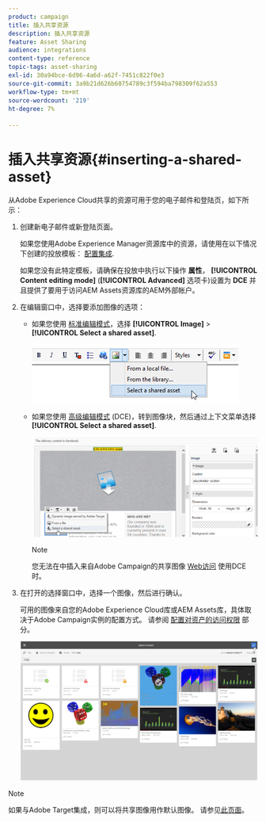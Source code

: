 ```yaml
---
product: campaign
title: 插入共享资源
description: 插入共享资源
feature: Asset Sharing
audience: integrations
content-type: reference
topic-tags: asset-sharing
exl-id: 30a94bce-6d96-4a6d-a62f-7451c822f0e3
source-git-commit: 3a9b21d626b60754789c3f594ba798309f62a553
workflow-type: tm+mt
source-wordcount: '219'
ht-degree: 7%

---
```


# 插入共享资源{#inserting-a-shared-asset}

从Adobe Experience Cloud共享的资源可用于您的电子邮件和登陆页，如下所示：

1. 创建新电子邮件或新登陆页面。

   如果您使用Adobe Experience Manager资源库中的资源，请使用在以下情况下创建的投放模板： [配置集成](../../integrations/using/configuring-access-to-assets.md#integrating-with-aem-assets).

   如果您没有此特定模板，请确保在投放中执行以下操作 **属性**， **[!UICONTROL Content editing mode]** (**[!UICONTROL Advanced]** 选项卡)设置为 **DCE** 并且提供了要用于访问AEM Assets资源库的AEM外部帐户。

1. 在编辑窗口中，选择要添加图像的选项：

   * 如果您使用 [标准编辑模式](../../delivery/using/defining-the-email-content.md#adding-images)，选择 **[!UICONTROL Image]** > **[!UICONTROL Select a shared asset]**.

     ![](assets/dam_insert_image_standard.png)

   * 如果您使用 [高级编辑模式](../../web/using/about-campaign-html-editor.md) (DCE)，转到图像块，然后通过上下文菜单选择 **[!UICONTROL Select a shared asset]**.

     ![](assets/dam_insert_image_dce.png)

     >[!NOTE]
     >
     >您无法在中插入来自Adobe Campaign的共享图像 [Web访问](../../platform/using/adobe-campaign-workspace.md#console-and-web-access) 使用DCE时。

1. 在打开的选择窗口中，选择一个图像，然后进行确认。

   可用的图像来自您的Adobe Experience Cloud库或AEM Assets库，具体取决于Adobe Campaign实例的配置方式。 请参阅 [配置对资产的访问权限](../../integrations/using/configuring-access-to-assets.md) 部分。

   ![](assets/dam_shared_image_selection.png)

>[!NOTE]
>
>如果与Adobe Target集成，则可以将共享图像用作默认图像。 请参见[此页面](../../integrations/using/integrating-with-adobe-target.md)。
